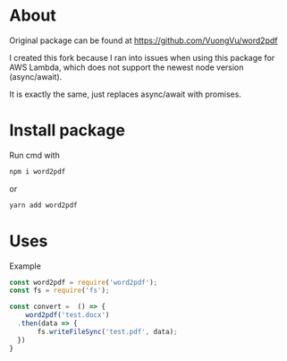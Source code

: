 # About

Original package can be found at https://github.com/VuongVu/word2pdf

I created this fork because I ran into issues when using this package for AWS Lambda, which does not support the newest node version (async/await).

It is exactly the same, just replaces async/await with promises.

# Install package

Run cmd with
```sh
npm i word2pdf
```
 or
 ```sh
 yarn add word2pdf
 ```

# Uses

Example

```javascript
const word2pdf = require('word2pdf');
const fs = require('fs');

const convert =  () => {
	word2pdf('test.docx')
  .then(data => {
	   fs.writeFileSync('test.pdf', data);    
  })
}
```
